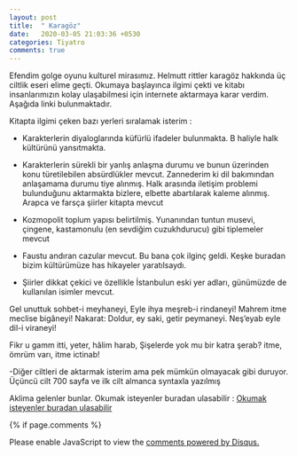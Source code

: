 ```yaml
---
layout: post
title:  " Karagöz"
date:   2020-03-05 21:03:36 +0530
categories: Tiyatro
comments: true
---
```

Efendim golge oyunu kulturel mirasımız. Helmutt rittler karagöz hakkında üç ciltlik eseri elime geçti. Okumaya başlayınca ilgimi
çekti ve kitabı insanlarımızın kolay ulaşabilmesi için internete aktarmaya karar verdim. Aşağıda linki bulunmaktadır.

Kitapta ilgimi çeken bazı yerleri sıralamak isterim :

- Karakterlerin diyaloglarında küfürlü ifadeler bulunmakta. B haliyle halk kültürünü yansıtmakta.

- Karakterlerin sürekli bir yanlış anlaşma durumu ve  bunun üzerinden konu türetilebilen absürdlükler mevcut. Zannederim ki
dil bakımından anlaşamama durumu tiye alınmış. Halk arasında iletişim problemi bulunduğunu aktarmakta bizlere, elbette abartılarak
kaleme alınmış. Arapca ve farsça şiirler kitapta mevcut

- Kozmopolit toplum yapısı belirtilmiş. Yunanından tuntun musevi, çingene, kastamonulu (en sevdiğim cuzukhdurucu) gibi tiplemeler
mevcut

- Faustu andıran cazular mevcut. Bu bana çok ilginç geldi. Keşke buradan bizim kültürümüze has hikayeler yaratılsaydı.

- Şiirler dikkat çekici ve özellikle İstanbulun eski yer adları, günümüzde de kullanılan isimler mevcut.

Gel unuttuk sohbet-i meyhaneyi,
Eyle ihya meşreb-i rindaneyi!
Mahrem itme meclise bigâneyi!
Nakarat: Doldur, ey saki, getir peymaneyi.
Neş’eyab eyle dil-i viraneyi!

Fikr u gamm itti, yeter, hâlim harab,
Şişelerde yok mu bir katra şerab?
itme, ömrüm varı, itme ictinab!

-Diğer ciltleri de aktarmak isterim ama pek mümkün olmayacak gibi duruyor. Üçüncü cilt 700 sayfa ve ilk cilt almanca syntaxla 
yazılmış


Aklima gelenler bunlar. Okumak isteyenler buradan ulasabilir :
[Okumak isteyenler buradan ulasabilir](https://iamselcuk.github.io/bookdown-karagoz/)



{% if page.comments %}

<div id="disqus_thread"></div>
<script>

/**
*  RECOMMENDED CONFIGURATION VARIABLES: EDIT AND UNCOMMENT THE SECTION BELOW TO INSERT DYNAMIC VALUES FROM YOUR PLATFORM OR CMS.
*  LEARN WHY DEFINING THESE VARIABLES IS IMPORTANT: https://disqus.com/admin/universalcode/#configuration-variables*/
/*
var disqus_config = function () {
this.page.url = PAGE_URL;  // Replace PAGE_URL with your page's canonical URL variable
this.page.identifier = PAGE_IDENTIFIER; // Replace PAGE_IDENTIFIER with your page's unique identifier variable
};
*/
(function() { // DON'T EDIT BELOW THIS LINE
var d = document, s = d.createElement('script');
s.src = 'https://https-iamselcuk-github-io.disqus.com/embed.js';
s.setAttribute('data-timestamp', +new Date());
(d.head || d.body).appendChild(s);
})();
</script>
<noscript>Please enable JavaScript to view the <a href="https://disqus.com/?ref_noscript">comments powered by Disqus.</a></noscript>

